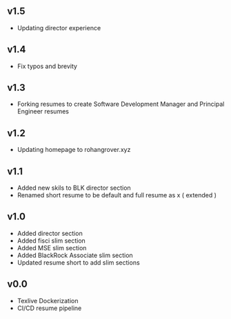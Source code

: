 ## v1.5
- Updating director experience

## v1.4
- Fix typos and brevity

## v1.3
- Forking resumes to create Software Development Manager and Principal Engineer resumes

## v1.2
- Updating homepage to rohangrover.xyz

## v1.1
- Added new skils to BLK director section
- Renamed short resume to be default and full resume as x ( extended )

## v1.0
- Added director section
- Added fisci slim section
- Added MSE slim section
- Added BlackRock Associate slim section
- Updated resume short to add slim sections

## v0.0
- Texlive Dockerization
- CI/CD resume pipeline